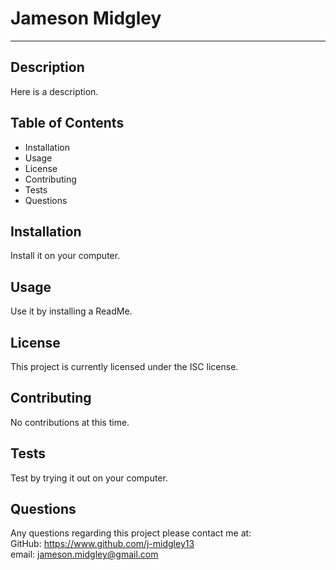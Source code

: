 # Jameson Midgley

  -------------

## Description  

Here is a description.  

## Table of Contents  

* Installation  
* Usage  
* License  
* Contributing  
* Tests  
* Questions  

## Installation  

Install it on your computer.  

## Usage  

Use it by installing a ReadMe.  

## License  

This project is currently licensed under the ISC license.  

## Contributing  

No contributions at this time.  

## Tests  

Test by trying it out on your computer.  

## Questions  

Any questions regarding this project please contact me at:  
GitHub: https://www.github.com/j-midgley13  
email: jameson.midgley@gmail.com

